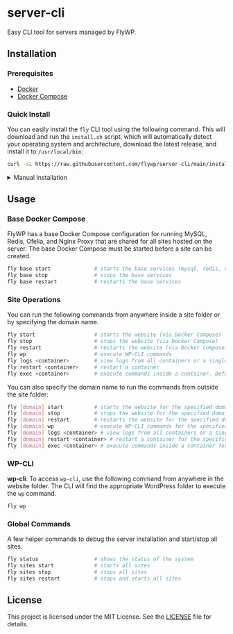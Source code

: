 # server-cli

Easy CLI tool for servers managed by FlyWP.

## Installation

### Prerequisites

- [Docker](https://www.docker.com/get-started)
- [Docker Compose](https://docs.docker.com/compose/install/)

### Quick Install

You can easily install the `fly` CLI tool using the following command. This will download and run the `install.sh` script, which will automatically detect your operating system and architecture, download the latest release, and install it to `/usr/local/bin`:

```bash
curl -sL https://raw.githubusercontent.com/flywp/server-cli/main/install.sh | bash
```

<details>

<summary>Manual Installation</summary>

### Manual Installation

If you prefer to manually download and install the binary, follow these steps:

1. Download the precompiled binaries from the [Releases](https://github.com/flywp/server-cli/releases) page. Choose the version suitable for your operating system and architecture.

1. Download the [latest tarball]((https://github.com/flywp/server-cli/releases)) for your platform:

    ```bash
    wget https://github.com/flywp/server-cli/releases/download/v0.1.0/fly-linux-amd64.tar.gz
    ```

2. Extract the tarball:
    ```bash
    tar -xzf fly-linux-amd64.tar.gz
    ```

3. Move the binary to a directory in your PATH:
    ```bash
    sudo mv fly-linux-amd64 /usr/local/bin/fly
    ```

4. Verify the installation:
    ```bash
    fly version
    ```

</details>

## Usage

### Base Docker Compose

FlyWP has a base Docker Compose configuration for running MySQL, Redis, Ofelia, and Nginx Proxy that are shared for all sites hosted on the server. The base Docker Compose must be started before a site can be created.

```bash
fly base start              # starts the base services (mysql, redis, nginx-proxy)
fly base stop               # stops the base services   
fly base restart            # restarts the base services
```

### Site Operations

You can run the following commands from anywhere inside a site folder or by specifying the domain name.

```bash
fly start                   # starts the website (via Docker Compose)
fly stop                    # stops the website (via Docker Compose)
fly restart                 # restarts the website (via Docker Compose)
fly wp                      # execute WP-CLI commands
fly logs <container>        # view logs from all containers or a single one
fly restart <container>     # restart a container
fly exec <container>        # execute commands inside a container. Default: "php"
```

You can also specify the domain name to run the commands from outside the site folder:

```bash
fly [domain] start          # starts the website for the specified domain
fly [domain] stop           # stops the website for the specified domain
fly [domain] restart        # restarts the website for the specified domain
fly [domain] wp             # execute WP-CLI commands for the specified domain
fly [domain] logs <container> # view logs from all containers or a single one for the specified domain
fly [domain] restart <container> # restart a container for the specified domain
fly [domain] exec <container> # execute commands inside a container for the specified domain. Default: "php"
```

### WP-CLI

**wp-cli**: To access `wp-cli`, use the following command from anywhere in the website folder. The CLI will find the appropriate WordPress folder to execute the `wp` command.

```bash
fly wp
```

### Global Commands

A few helper commands to debug the server installation and start/stop all sites.

```bash
fly status                  # shows the status of the system
fly sites start             # starts all sites
fly sites stop              # stops all sites
fly sites restart           # stops and starts all sites
```

## License

This project is licensed under the MIT License. See the [LICENSE](LICENSE) file for details.
